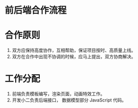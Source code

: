 前后端合作流程
============

# 合作原则
1. 双方应保持高度协作，互相帮助，保证项目按时、高质量上线。
2. 双方在合作中出现不协调的时候，应马上提出，双方协商解决。

# 工作分配
1. 前端负责模板编写，渲染页面，动画特效工作。
2. 开发小二负责后端接口， 数据模型部分 JavaScript 代码。




